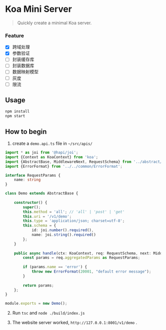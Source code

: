 Koa Mini Server
=========================

> Quickly create a minimal Koa server.

### Feature

- [x] 跨域处理
- [x] 参数验证
- [ ] 封装缓存库
- [ ] 封装数据库
- [ ] 数据映射模型
- [ ] 灰度
- [ ] 限流

## Usage

```bash
npm install
npm start
```

## How to begin

1. create a `demo.api.ts` file in `~/src/apis/`

``` typescript
import * as joi from '@hapi/joi';
import {Context as KoaContext} from 'koa';
import {AbstractBase, MiddlewareNext, RequestSchema} from '../abstract/AbstractBase';
import {ErrorFormat} from '../../common/ErrorFormat';

interface RequestParams {
    name: string
}

class Demo extends AbstractBase {
    
    constructor() {
        super();
        this.method = 'all'; // 'all' | 'post' | 'get'
        this.uri = '/v1/demo';
        this.type = 'application/json; charset=utf-8';
        this.schema = {
            id: joi.number().required(),
            name: joi.string().required()
        };
    }
    
    public async handle(ctx: KoaContext, req: RequestSchema, next: MiddlewareNext): Promise<any> {
        const params = req.aggregatedParams as RequestParams;
        
        if (params.name == 'error') {
            throw new ErrorFormat(20001, "default error message");
        }
        
        return params;
    };
}

module.exports = new Demo();
```

2. Run `tsc` and `node ./build/index.js`

3. The website server worked,  `http://127.0.0.1:8001/v1/demo` .

